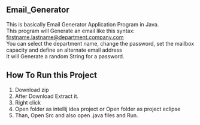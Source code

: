 ## Email_Generator
This is basically Email Generator Application Program in Java.
<br>This program will Generate an email like this syntax: firstname.lastname@department.company.com
<br>You can select the department name, change the password, set the mailbox capacity and define an alternate email address
<br>It will Generate a random String for a password.

## How To Run this Project
1. Download zip
2. After Download Extract it.
3. Right click
4. Open folder as intellij idea project or Open folder as project eclipse
5. Than, Open Src and also open .java files and Run.
